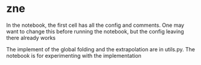 # zne

In the notebook, the first cell has all the config and comments. One may want to change this before running the notebook, but the config leaving there already works

The implement of the global folding and the extrapolation are in utils.py.
The notebook is for experimenting with the implementation